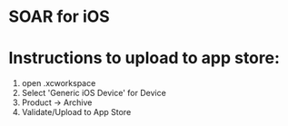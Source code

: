 # SOAR for iOS


# Instructions to upload to app store:
1. open .xcworkspace
2. Select 'Generic iOS Device' for Device
3. Product -> Archive
4. Validate/Upload to App Store
